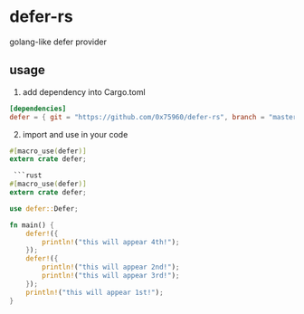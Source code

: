 defer-rs
========

golang-like defer provider

usage
-----

1. add dependency into Cargo.toml

```toml
[dependencies]
defer = { git = "https://github.com/0x75960/defer-rs", branch = "master" }
```

2. import and use in your code

```rust
#[macro_use(defer)]
extern crate defer;

 ```rust
#[macro_use(defer)]
extern crate defer;

use defer::Defer;

fn main() {
    defer!({
        println!("this will appear 4th!");
    });
    defer!({
        println!("this will appear 2nd!");
        println!("this will appear 3rd!");
    });
    println!("this will appear 1st!");
}
```
